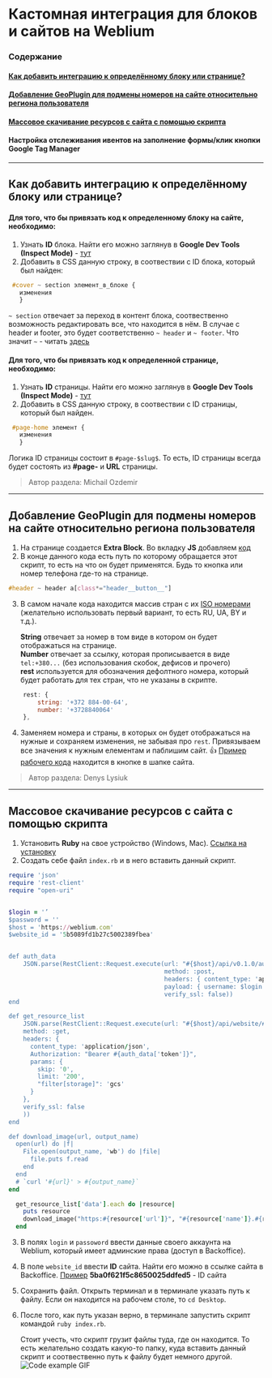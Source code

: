 # Кастомная интеграция для блоков и сайтов на Weblium

### Содержание
#### [__Как добавить интеграцию к определённому блоку или странице?__](#Как-добавить-интеграцию-к-определённому-блоку-или-странице-1)
#### [__Добавление GeoPlugin для подмены номеров на сайте относительно региона пользователя__](#Добавление-geoplugin-для-подмены-номеров-на-сайте-относительно-региона-пользователя-1)
#### [__Массовое скачивание ресурсов с сайта с помощью скрипта__](#Массовое-скачивание-ресурсов-с-сайта-с-помощью-скрипта-1)
####  __Настройка отслеживания ивентов на заполнение формы/клик кнопки Google Tag Manager__

---

## Как добавить интеграцию к определённому блоку или странице?

#### Для того, что бы привязать код к __определенному блоку__ на сайте, необходимо:

1. Узнать __ID__ блока. Найти его можно заглянув в __Google Dev Tools (Inspect Mode)__ - [тут](http://prntscr.com/k20uuo)
2. Добавить в CSS данную строку, в соотвествии с ID блока, который был найден:
```css
 #cover ~ section элемент_в_блоке {
   изменения
   }
```
`~ section` отвечает за переход в контент блока, соотвественно возможность редактировать все, что находится в нём.
В случае с header и footer, это будет соответственно `~ header` и `~ footer`. Что значит `~` - читать [здесь](http://htmlbook.ru/css/selector/sibling)


#### Для того, что бы привязать код к __определенной странице__, необходимо:

1. Узнать __ID__ страницы. Найти его можно заглянув в __Google Dev Tools (Inspect Mode)__ - [тут](http://prntscr.com/k21cbd)
2. Добавить в CSS данную строку, в соотвествии с ID страницы, который был найден. 
```css
 #page-home элемент {
   изменения
   }
```
Логика ID страницы состоит в `#page-$slug$`. То есть, ID страницы всегда будет состоять из __#page-__ и __URL__ страницы.
> Автор раздела: Michail Ozdemir

---

## __Добавление GeoPlugin для подмены номеров на сайте относительно региона пользователя__

1. На странице создается __Extra Block__. Во вкладку __JS__ добавляем [код](https://codepen.io/anon/pen/NLObmV)
2. В конце данного кода есть путь по которому обращается этот скрипт, то есть на что он будет применятся. Будь то кнопка или номер телефона где-то на странице. 
```css
#header ~ header a[class*="header__button__"]
```
3. В самом начале кода находится массив стран с их [ISO номерами](https://countrycode.org/) (желательно использовать первый вариант, то есть RU, UA, BY и т.д.).

    __String__ отвечает за номер в том виде в котором он будет отображаться на странице.  
    __Number__ отвечает за ссылку, которая прописывается в виде `tel:+380...` (без использования скобок, дефисов и прочего)  
    __rest__ используется для обозначения дефолтного номера, который будет работать для тех стран, что не указаны в скрипте.  
```js
	rest: {
		string: '+372 884-00-64',
		number: '+3728840064'
	},
``` 
4. Заменяем номера и страны, в которых он будет отображаться на нужные и сохраняем изменения, не забывая про `rest`. Привязываем все значения к нужным елементам и паблишим сайт. :+1:
   [Пример рабочего кода](https://c70y1.weblium.site/) находится в кнопке в шапке сайта.
> Автор раздела: Denys Lysiuk

---

## __Массовое скачивание ресурсов с сайта с помощью скрипта__

1. Установить __Ruby__ на свое устройство (Windows, Mac). [Ссылка на установку](https://www.ruby-lang.org/en/documentation/installation/)
2. Создать себе файл `index.rb` и в него вставить данный скрипт.
```ruby
require 'json'
require 'rest-client'
require "open-uri"


$login = '’
$password = ''
$host = 'https://weblium.com'
$website_id = '5b5089fd1b27c5002389fbea'


def auth_data
    JSON.parse(RestClient::Request.execute(url: "#{$host}/api/v0.1.0/auth/login",
                                           method: :post,
                                           headers: { content_type: 'application/json' },
                                           payload: { username: $login , password: $password },
                                           verify_ssl: false))
end

def get_resource_list
    JSON.parse(RestClient::Request.execute(url: "#{$host}/api/website/#{$website_id}/resource",
    method: :get,                              
    headers: {
      content_type: 'application/json',
      Authorization: "Bearer #{auth_data['token']}",
      params: {
        skip: '0',
        limit: '200',
        "filter[storage]": 'gcs' 
      }
    },
    verify_ssl: false
    ))
end

def download_image(url, output_name)
  open(url) do |f|
    File.open(output_name, 'wb') do |file|
      file.puts f.read
    end
  end
  # `curl '#{url}' > #{output_name}`
end

  get_resource_list['data'].each do |resource|
    puts resource
    download_image("https:#{resource['url']}", "#{resource['name']}.#{resource['mimeType'].gsub('image/','')}")
  end
```
3. В полях `login` и `passoword` ввести данные своего аккаунта на Weblium, который имеет админские права (доступ в Backoffice). 
4. В поле `website_id` ввести __ID__ сайта. Найти его можно в ссылке сайта в Backoffice. [Пример](https://backoffice.weblium.site/#/websites/5ba0f621f5c8650025ddfed5/info)
__5ba0f621f5c8650025ddfed5__ - ID сайта
5. Сохранить файл. Открыть терминал и в терминале указать путь к файлу. Если он находится на рабочем столе, то `cd Desktop`.
6. После того, как путь указан верно, в терминале запустить скрипт командой `ruby index.rb`.

   Стоит учесть, что скрипт грузит файлы туда, где он находится. То есть желательно создать какую-то папку, куда вставить данный скрипт и соотвественно путь к файлу будет немного другой.
![Code example GIF](https://storage.jumpshare.com/preview/MsTL52MMxxTSYpkwbxHyaoJvmr5Q5ezxy8OnnkL6Pr-QiqpJadlODO2OXdqf_l2nFAIsmuz-qweXhXjFzsn0dFNlSmh0egFbdyHzE6LvoMAI4av1wcwKsmUDuTGzHRrg)
